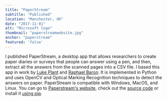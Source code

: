```yaml
---
title: "PaperStream"
subtitle: "Published"
location: "Manchester, UK"
date: "2017-11-01"
alt: "Microsoft logo"
thumbnail: "paperstreamwebsite.jpg"
anchor: "paperstream"
featured: 'false'
---
```

I published PaperStream, a desktop app that allows researchers to create paper diaries or surveys that people can answer using a pen, and then, extract all the answers from the scanned pages into a CSV file. I based this app in work by [Luke Plant](https://bitbucket.org/spookylukey/booklet-maker/src) and [Raphael Baron](https://github.com/rbaron/omr). It is implemented in Python and uses OpenCV and Optical Marking Recognition techniques to detect the answers on paper. PaperStream is compatible with Windows, MacOS, and Linux. You can go to [Paperstream's website](https://paperstream.netlify.com/), check out the [source code](https://github.com/JulioV/paperstream) or install it [using pip](https://paperstream.netlify.com/developer/).
